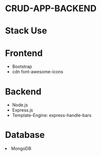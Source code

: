 # CRUD-APP-BACKEND
<h1>Stack Use</h1>
<h1>Frontend</h1>
<ul>
<li>Bootstrap</li>
<li>cdn font-awesome-icons</li>
</ul>

<h1>Backend</h1>
<ul>
<li>Node.js</li>
<li>Express.js</li>
<li>Template-Engine: express-handle-bars</li>
</ul>

<h1>Database</h1>
<li>MongoDB</li>
</ul>

